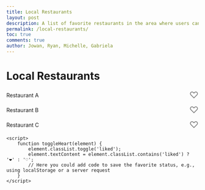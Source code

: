 ```yaml
---
title: Local Restaurants
layout: post
description: A list of favorite restaurants in the area where users can mark their favorites
permalink: /local-restaurants/
toc: true
comments: true
author: Jowan, Ryan, Michelle, Gabriela
---
```



<html lang="en">
<head>
    <meta charset="UTF-8">
    <meta name="viewport" content="width=device-width, initial-scale=1.0">
    <style>
        /* Basic styling for the page and heart icons */
        .restaurant-list {
            list-style: none;
            padding: 0;
        }
        .restaurant-item {
            display: flex;
            justify-content: space-between;
            align-items: center;
            margin: 10px 0;
        }
        .heart {
            font-size: 24px;
            color: grey;
            cursor: pointer;
            transition: color 0.3s;
        }
        .heart.liked {
            color: red;
        }
    </style>
</head>
<body>
    <h1>Local Restaurants</h1>
    <ul class="restaurant-list">
        <li class="restaurant-item">
            <span>Restaurant A</span>
            <span class="heart" onclick="toggleHeart(this)">♡</span>
        </li>
        <li class="restaurant-item">
            <span>Restaurant B</span>
            <span class="heart" onclick="toggleHeart(this)">♡</span>
        </li>
        <li class="restaurant-item">
            <span>Restaurant C</span>
            <span class="heart" onclick="toggleHeart(this)">♡</span>
        </li>
    </ul>

    <script>
        function toggleHeart(element) {
            element.classList.toggle('liked');
            element.textContent = element.classList.contains('liked') ? '❤️' : '♡';
            // Here you could add code to save the favorite status, e.g., using localStorage or a server request
        }
    </script>
</body>
</html>
